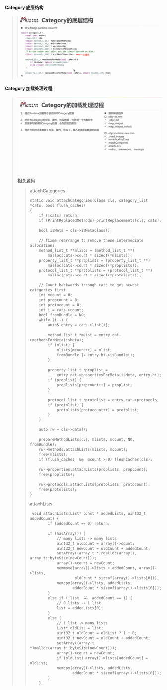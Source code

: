 #### Category 底层结构

> #### ![](/assets/Category01.png)

#### Category 加载处理过程

> ![](/assets/Category02.png)**相关源码**
>
> > attachCategories
> >
> > ```
> > static void attachCategories(Class cls, category_list *cats, bool flush_caches)
> > {
> >     if (!cats) return;
> >     if (PrintReplacedMethods) printReplacements(cls, cats);
> >
> >     bool isMeta = cls->isMetaClass();
> >
> >     // fixme rearrange to remove these intermediate allocations
> >     method_list_t **mlists = (method_list_t **)
> >         malloc(cats->count * sizeof(*mlists));
> >     property_list_t **proplists = (property_list_t **)
> >         malloc(cats->count * sizeof(*proplists));
> >     protocol_list_t **protolists = (protocol_list_t **)
> >         malloc(cats->count * sizeof(*protolists));
> >
> >     // Count backwards through cats to get newest categories first
> >     int mcount = 0;
> >     int propcount = 0;
> >     int protocount = 0;
> >     int i = cats->count;
> >     bool fromBundle = NO;
> >     while (i--) {
> >         auto& entry = cats->list[i];
> >
> >         method_list_t *mlist = entry.cat->methodsForMeta(isMeta);
> >         if (mlist) {
> >             mlists[mcount++] = mlist;
> >             fromBundle |= entry.hi->isBundle();
> >         }
> >
> >         property_list_t *proplist = 
> >             entry.cat->propertiesForMeta(isMeta, entry.hi);
> >         if (proplist) {
> >             proplists[propcount++] = proplist;
> >         }
> >
> >         protocol_list_t *protolist = entry.cat->protocols;
> >         if (protolist) {
> >             protolists[protocount++] = protolist;
> >         }
> >     }
> >
> >     auto rw = cls->data();
> >
> >     prepareMethodLists(cls, mlists, mcount, NO, fromBundle);
> >     rw->methods.attachLists(mlists, mcount);
> >     free(mlists);
> >     if (flush_caches  &&  mcount > 0) flushCaches(cls);
> >
> >     rw->properties.attachLists(proplists, propcount);
> >     free(proplists);
> >
> >     rw->protocols.attachLists(protolists, protocount);
> >     free(protolists);
> > }
> > ```
> >
> > attachLists
> >
> > ```
> >  void attachLists(List* const * addedLists, uint32_t addedCount) {
> >         if (addedCount == 0) return;
> >
> >         if (hasArray()) {
> >             // many lists -> many lists
> >             uint32_t oldCount = array()->count;
> >             uint32_t newCount = oldCount + addedCount;
> >             setArray((array_t *)realloc(array(), array_t::byteSize(newCount)));
> >             array()->count = newCount;
> >             memmove(array()->lists + addedCount, array()->lists, 
> >                     oldCount * sizeof(array()->lists[0]));
> >             memcpy(array()->lists, addedLists, 
> >                    addedCount * sizeof(array()->lists[0]));
> >         }
> >         else if (!list  &&  addedCount == 1) {
> >             // 0 lists -> 1 list
> >             list = addedLists[0];
> >         } 
> >         else {
> >             // 1 list -> many lists
> >             List* oldList = list;
> >             uint32_t oldCount = oldList ? 1 : 0;
> >             uint32_t newCount = oldCount + addedCount;
> >             setArray((array_t *)malloc(array_t::byteSize(newCount)));
> >             array()->count = newCount;
> >             if (oldList) array()->lists[addedCount] = oldList;
> >             memcpy(array()->lists, addedLists, 
> >                    addedCount * sizeof(array()->lists[0]));
> >         }
> >     }
> > ```



